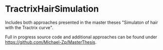# TractrixHairSimulation

Includes both approaches presented in the master theses "Simulaton of hair with the Tractrix curve".

Full in progress source code and additional approaches can be found under https://github.com/Michael-Zp/MasterThesis.